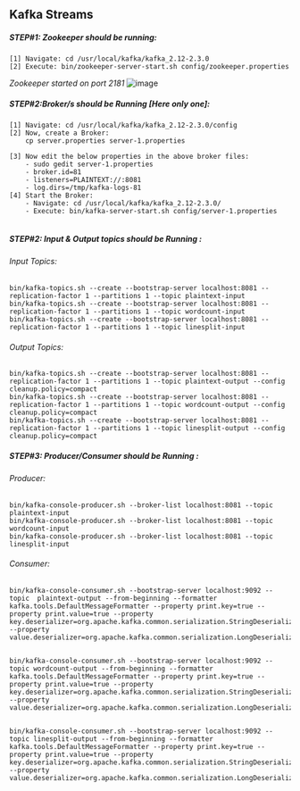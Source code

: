 ## Kafka Streams


##### STEP#1: Zookeeper should be running:
```
[1] Navigate: cd /usr/local/kafka/kafka_2.12-2.3.0
[2] Execute: bin/zookeeper-server-start.sh config/zookeeper.properties 
```
*Zookeeper started on port 2181*
![image](https://user-images.githubusercontent.com/45539698/66250650-2892d200-e763-11e9-9a29-2255515a6c16.png)


##### STEP#2:Broker/s should be Running [Here only one]:
```
[1] Navigate: cd /usr/local/kafka/kafka_2.12-2.3.0/config
[2] Now, create a Broker:
    cp server.properties server-1.properties
   
[3] Now edit the below properties in the above broker files:
    - sudo gedit server-1.properties
    - broker.id=81
    - listeners=PLAINTEXT://:8081
    - log.dirs=/tmp/kafka-logs-81   
[4] Start the Broker:  
    - Navigate: cd /usr/local/kafka/kafka_2.12-2.3.0/
    - Execute: bin/kafka-server-start.sh config/server-1.properties 
    
 ```
  
##### STEP#2: Input & Output topics should be Running :
###### Input Topics:
```
bin/kafka-topics.sh --create --bootstrap-server localhost:8081 --replication-factor 1 --partitions 1 --topic plaintext-input
bin/kafka-topics.sh --create --bootstrap-server localhost:8081 --replication-factor 1 --partitions 1 --topic wordcount-input
bin/kafka-topics.sh --create --bootstrap-server localhost:8081 --replication-factor 1 --partitions 1 --topic linesplit-input

```
###### Output Topics:
```
bin/kafka-topics.sh --create --bootstrap-server localhost:8081 --replication-factor 1 --partitions 1 --topic plaintext-output --config cleanup.policy=compact
bin/kafka-topics.sh --create --bootstrap-server localhost:8081 --replication-factor 1 --partitions 1 --topic wordcount-output --config cleanup.policy=compact
bin/kafka-topics.sh --create --bootstrap-server localhost:8081 --replication-factor 1 --partitions 1 --topic linesplit-output --config cleanup.policy=compact
```
##### STEP#3: Producer/Consumer should be Running :
###### Producer:
```
bin/kafka-console-producer.sh --broker-list localhost:8081 --topic plaintext-input
bin/kafka-console-producer.sh --broker-list localhost:8081 --topic wordcount-input
bin/kafka-console-producer.sh --broker-list localhost:8081 --topic linesplit-input
```
###### Consumer:

```
bin/kafka-console-consumer.sh --bootstrap-server localhost:9092 --topic  plaintext-output --from-beginning --formatter kafka.tools.DefaultMessageFormatter --property print.key=true --property print.value=true --property key.deserializer=org.apache.kafka.common.serialization.StringDeserializer --property value.deserializer=org.apache.kafka.common.serialization.LongDeserializer
	
    
bin/kafka-console-consumer.sh --bootstrap-server localhost:9092 --topic wordcount-output --from-beginning --formatter kafka.tools.DefaultMessageFormatter --property print.key=true --property print.value=true --property key.deserializer=org.apache.kafka.common.serialization.StringDeserializer --property value.deserializer=org.apache.kafka.common.serialization.LongDeserializer
	
    
bin/kafka-console-consumer.sh --bootstrap-server localhost:9092 --topic linesplit-output --from-beginning --formatter kafka.tools.DefaultMessageFormatter --property print.key=true --property print.value=true --property key.deserializer=org.apache.kafka.common.serialization.StringDeserializer --property value.deserializer=org.apache.kafka.common.serialization.LongDeserializer
	       
```


















    
